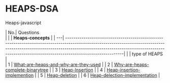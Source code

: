 # HEAPS-DSA
Heaps-javascript

| No.| Questions                                                                                                                                                               
|
|    | **Heaps-concepts**                                                                                                                                                          |
| ---| ----------------------------------------------------------------------------------------------------------------------------------------------------------------------------------------------------------------------------------------------------------------------|
|    | type of HEAPS                                                                                                                                                               |      
| 1  | [What-are-heaps-and-why-are-they-used](#)                                                                                                                                   |
| 2  | [Why-are-heaps-complete-binarytree](#)                                                                                                                                      |
| 3  | [Heap-Insertion](#)                                                                                                                                                         |
| 4  | [Heap-insertion-implemention](#)                                                                                                                                            |
| 5  | [Heap-deletion](#)                                                                                                                                                          |
| 6  | [Heap-delection-implementation](#)                                                                                                                                          |


